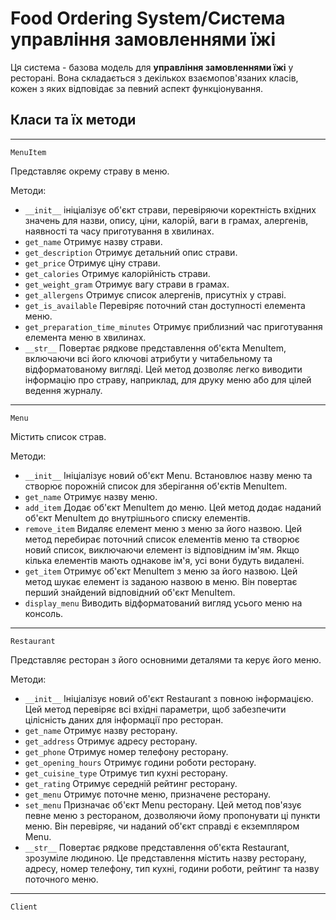# Food Ordering System/Система управління замовленнями їжі
Ця система - базова модель для **управління замовленнями їжі** у ресторані. Вона складається з декількох взаємопов'язаних класів, кожен з яких відповідає за певний аспект функціонування.

## Класи та їх методи
---
```MenuItem```

Представляє окрему страву в меню.

Методи:
- ```__init__``` ініціалізує об'єкт страви, перевіряючи коректність вхідних значень для назви, опису, ціни, калорій, ваги в грамах, алергенів, наявності та часу приготування в хвилинах.
- ```get_name``` Отримує назву страви.
- ```get_description``` Отримує детальний опис страви.
- ```get_price``` Отримує ціну страви.
- ```get_calories``` Отримує калорійність страви.
- ```get_weight_gram``` Отримує вагу страви в грамах.
- ```get_allergens``` Отримує список алергенів, присутніх у страві.
- ```get_is_available``` Перевіряє поточний стан доступності елемента меню.
- ```get_preparation_time_minutes``` Отримує приблизний час приготування елемента меню в хвилинах.
- ```__str__``` Повертає рядкове представлення об'єкта MenuItem, включаючи всі його ключові атрибути у читабельному та відформатованому вигляді. Цей метод дозволяє легко виводити інформацію про страву, наприклад, для друку меню або для цілей ведення журналу.
---
```Menu```

Містить список страв.

Методи:
- ```__init__``` Ініціалізує новий об'єкт Menu. Встановлює назву меню та створює порожній список для зберігання об'єктів MenuItem.
- ```get_name``` Отримує назву меню.
- ```add_item``` Додає об'єкт MenuItem до меню. Цей метод додає наданий об'єкт MenuItem до внутрішнього списку елементів.
- ```remove_item``` Видаляє елемент меню з меню за його назвою. Цей метод перебирає поточний список елементів меню та створює новий список, виключаючи елемент із відповідним ім'ям. Якщо кілька елементів мають однакове ім'я, усі вони будуть видалені.
- ```get_item``` Отримує об'єкт MenuItem з меню за його назвою. Цей метод шукає елемент із заданою назвою в меню. Він повертає перший знайдений відповідний об'єкт MenuItem.
- ```display_menu``` Виводить відформатований вигляд усього меню на консоль.
---
```Restaurant```

Представляє ресторан з його основними деталями та керує його меню.

Методи:
- ```__init__``` Ініціалізує новий об'єкт Restaurant з повною інформацією. Цей метод перевіряє всі вхідні параметри, щоб забезпечити цілісність даних для інформації про ресторан.
- ```get_name``` Отримує назву ресторану.
- ```get_address``` Отримує адресу ресторану.
- ```get_phone``` Отримує номер телефону ресторану.
- ```get_opening_hours``` Отримує години роботи ресторану.
- ```get_cuisine_type``` Отримує тип кухні ресторану.
- ```get_rating``` Отримує середній рейтинг ресторану.
- ```get_menu``` Отримує поточне меню, призначене ресторану.
- ```set_menu``` Призначає об'єкт Menu ресторану. Цей метод пов'язує певне меню з рестораном, дозволяючи йому пропонувати ці пункти меню. Він перевіряє, чи наданий об'єкт справді є екземпляром Menu.
- ```__str__``` Повертає рядкове представлення об'єкта Restaurant, зрозуміле людиною. Це представлення містить назву ресторану, адресу, номер телефону, тип кухні, години роботи, рейтинг та назву поточного меню.
---
```Client```

